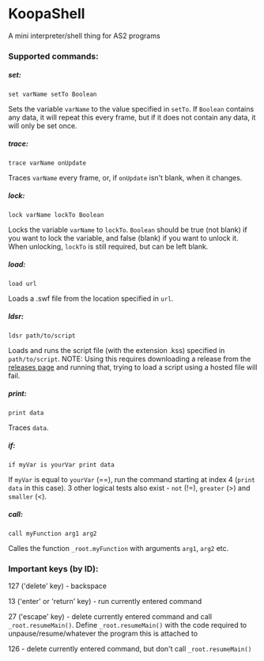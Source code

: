 # KoopaShell
A mini interpreter/shell thing for AS2 programs

### Supported commands:
##### set:
`set varName setTo Boolean`

Sets the variable `varName` to the value specified in `setTo`. If `Boolean` contains any data, it will repeat this every frame, but if it does not contain any data, it will only be set once.

##### trace:
`trace varName onUpdate`

Traces `varName` every frame, or, if `onUpdate` isn't blank, when it changes.

##### lock:
`lock varName lockTo Boolean`

Locks the variable `varName` to `lockTo`. `Boolean` should be true (not blank) if you want to lock the variable, and false (blank) if you want to unlock it. When unlocking, `lockTo` is still required, but can be left blank.

##### load:
`load url`

Loads a .swf file from the location specified in `url`.

##### ldsr:
`ldsr path/to/script`

Loads and runs the script file (with the extension .kss) specified in `path/to/script`. NOTE: Using this requires downloading a release from the [releases page](https://github.com/Jhynjhiruu/KoopaShell/releases/) and running that, trying to load a script using a hosted file will fail.

##### print:
`print data`

Traces `data`.

##### if:
`if myVar is yourVar print data`

If `myVar` is equal to `yourVar` (==), run the command starting at index 4 (`print data` in this case). 3 other logical tests also exist - `not` (!=), `greater` (>) and `smaller` (<).

##### call:
`call myFunction arg1 arg2`

Calles the function `_root.myFunction` with arguments `arg1`, `arg2` etc. 

### Important keys (by ID):
127 ('delete' key) - backspace

13 ('enter' or 'return' key) - run currently entered command

27 ('escape' key) - delete currently entered command and call `_root.resumeMain()`. Define `_root.resumeMain()` with the code required to unpause/resume/whatever the program this is attached to

126 - delete currently entered command, but don't call `_root.resumeMain()`
